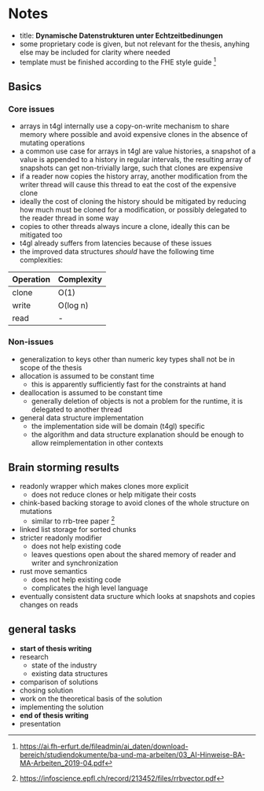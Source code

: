 # Notes
- title: **Dynamische Datenstrukturen unter Echtzeitbedinungen**
- some proprietary code is given, but not relevant for the thesis, anyhing else may be included for clarity where needed
- template must be finished according to the FHE style guide [^1]

## Basics
### Core issues
- arrays in t4gl internally use a copy-on-write mechanism to share memory where possible and avoid expensive clones in the absence of mutating operations
- a common use case for arrays in t4gl are value histories, a snapshot of a value is appended to a history in regular intervals, the resulting array of snapshots can get non-trivially large, such that clones are expensive
- if a reader now copies the history array, another modification from the writer thread will cause this thread to eat the cost of the expensive clone
- ideally the cost of cloning the history should be mitigated by reducing how much must be cloned for a modification, or possibly delegated to the reader thread in some way
- copies to other threads always incure a clone, ideally this can be mitigated too
- t4gl already suffers from latencies because of these issues
- the improved data structures *should* have the following time complexities:

|Operation|Complexity|
|---|---|
|clone|O(1)|
|write|O(log n)|
|read| - |

### Non-issues
- generalization to keys other than numeric key types shall not be in scope of the thesis
- allocation is assumed to be constant time
  - this is apparently sufficiently fast for the constraints at hand
- deallocation is assumed to be constant time
	- generally deletion of objects is not a problem for the runtime, it is delegated to another thread
- general data structure implementation
  - the implementation side will be domain (t4gl) specific
  - the algorithm and data structure explanation should be enough to allow reimplementation in other contexts

## Brain storming results
- readonly wrapper which makes clones more explicit
  - does not reduce clones or help mitigate their costs
- chink-based backing storage to avoid clones of the whole structure on mutations
  - similar to rrb-tree paper [^2]
- linked list storage for sorted chunks
- stricter readonly modifier
  - does not help existing code
  - leaves questions open about the shared memory of reader and writer and synchronization
- rust move semantics
  - does not help existing code
  - complicates the high level language
- eventually consistent data sructure which looks at snapshots and copies changes on reads

## general tasks
- **start of thesis writing**
- research
	- state of the industry
  - existing data structures
- comparison of solutions
- chosing solution
- work on the theoretical basis of the solution
- implementing the solution
- **end of thesis writing**
- presentation

[^1]: https://ai.fh-erfurt.de/fileadmin/ai_daten/download-bereich/studiendokumente/ba-und-ma-arbeiten/03_AI-Hinweise-BA-MA-Arbeiten_2019-04.pdf
[^2]: https://infoscience.epfl.ch/record/213452/files/rrbvector.pdf
